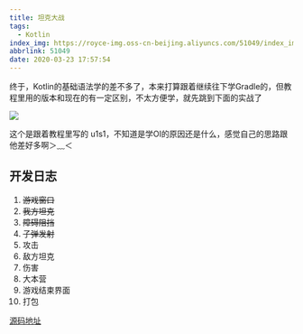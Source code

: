 ```yaml
---
title: 坦克大战
tags:
  - Kotlin
index_img: https://royce-img.oss-cn-beijing.aliyuncs.com/51049/index_img.webp
abbrlink: 51049
date: 2020-03-23 17:57:54
---
```


终于，Kotlin的基础语法学的差不多了，本来打算跟着继续往下学Gradle的，但教程里用的版本和现在的有一定区别，不太方便学，就先跳到下面的实战了
<!--more-->

![](https://royce-img.oss-cn-beijing.aliyuncs.com/51049/01.webp)

这个是跟着教程里写的
u1s1，不知道是学OI的原因还是什么，感觉自己的思路跟他差好多啊＞﹏＜

## 开发日志
1. ~~游戏窗口~~
2. ~~我方坦克~~
3. ~~障碍阻挡~~
4. ~~子弹发射~~
5. 攻击
6. 敌方坦克
7. 伤害
8. 大本营
9. 游戏结束界面
10. 打包

[源码地址](https://github.com/Royce2019/TankWar)